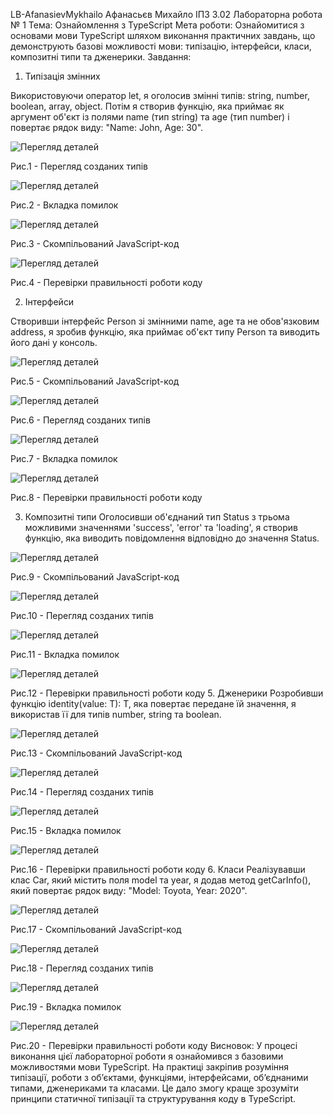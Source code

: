 LB-AfanasievMykhailo
Афанасьєв Михайло IПЗ 3.02
Лабораторна робота № 1
Тема: Ознайомлення з TypeScript
Мета роботи: Ознайомитися з основами мови TypeScript шляхом виконання практичних завдань, що демонструють базові можливості мови: типізацію, інтерфейси, класи, композитні типи та дженерики.
Завдання:
1.	Типізація змінних

Використовуючи оператор let, я оголосив змінні типів: string, number, boolean, array, object. Потім я створив функцію, яка приймає як аргумент об'єкт із полями name (тип string) та age (тип number) і повертає рядок виду: "Name: John, Age: 30".

![Перегляд деталей](imageslb1/1.png)

Рис.1 - Перегляд созданих типiв  

![Перегляд деталей](imageslb1/2.png)

Рис.2 - Вкладка помилок  

![Перегляд деталей](imageslb1/3.png)

Рис.3 - Скомпiльований JavaScript-код  

![Перегляд деталей](imageslb1/4.png)

Рис.4 - Перевiрки правильностi роботи коду

2.	Інтерфейси

Створивши iнтерфейс Person зi змiнними name, age та не обов'язковим address, я зробив функцiю, яка приймає об'єкт типу Person та виводить його дані у консоль. 

![Перегляд деталей](imageslb1/5.png)

Рис.5 - Скомпiльований JavaScript-код 

![Перегляд деталей](imageslb1/6.png)

Рис.6 - Перегляд созданих типiв  

![Перегляд деталей](imageslb1/7.png)

Рис.7 - Вкладка помилок 

![Перегляд деталей](imageslb1/8.png)

Рис.8 - Перевiрки правильностi роботи коду

3.	Композитні типи
Оголосивши об'єднаний тип Status з трьома можливими значеннями 'success', 'error' та 'loading', я створив функцію, яка виводить повідомлення відповідно до значення Status.

![Перегляд деталей](imageslb1/9.png)

Рис.9 - Скомпiльований JavaScript-код

![Перегляд деталей](imageslb1/10.png)

Рис.10 - Перегляд созданих типiв  

![Перегляд деталей](imageslb1/11.png)

Рис.11 - Вкладка помилок

![Перегляд деталей](imageslb1/12.png)

Рис.12 - Перевiрки правильностi роботи коду
5.	Дженерики
Розробивши функцію identity(value: T): T, яка повертає передане їй значення, я використав її для типів number, string та boolean.  

![Перегляд деталей](imageslb1/13.png)

Рис.13 - Скомпiльований JavaScript-код

![Перегляд деталей](imageslb1/14.png)

Рис.14 - Перегляд созданих типiв  

![Перегляд деталей](imageslb1/15.png)

Рис.15 - Вкладка помилок 

![Перегляд деталей](imageslb1/16.png)

Рис.16 - Перевiрки правильностi роботи коду
6.	Класи
Реалiзувавши клас Car, який мiстить поля model та year, я додав метод getCarInfo(), який повертає рядок виду: "Model: Toyota, Year: 2020".  

![Перегляд деталей](imageslb1/17.png)

Рис.17 - Скомпiльований JavaScript-код  

![Перегляд деталей](imageslb1/18.png)

Рис.18 - Перегляд созданих типiв 

![Перегляд деталей](imageslb1/19.png)

Рис.19 - Вкладка помилок  

![Перегляд деталей](imageslb1/20.png)

Рис.20 - Перевiрки правильностi роботи коду
Висновок: У процесі виконання цієї лабораторної роботи я ознайомився з базовими можливостями мови TypeScript.
На практиці закріпив розуміння типізації, роботи з об’єктами, функціями, інтерфейсами, об’єднаними типами, дженериками та класами.
Це дало змогу краще зрозуміти принципи статичної типізації та структурування коду в TypeScript.
